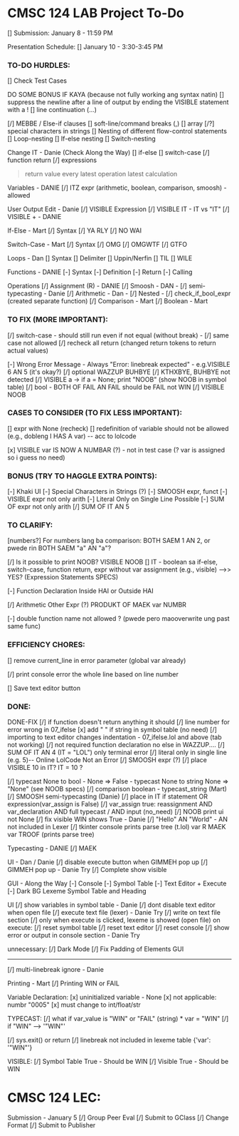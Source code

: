 # CMSC 124 LAB Project To-Do

[] Submission: January 8 - 11:59 PM

Presentation Schedule:
[] January 10 - 3:30-3:45 PM

### TO-DO HURDLES:

[] Check Test Cases

DO SOME BONUS IF KAYA
(because not fully working ang syntax natin)
[] suppress the newline after a line of output by ending the VISIBLE statement with a !
[] line continuation (...)

[/] MEBBE / Else-if clauses
[] soft-line/command breaks (,)
[] array
[/?] special characters in strings
[] Nesting of different flow-control statements
[] Loop-nesting
[] If-else nesting
[] Switch-nesting

Change IT - Danie (Check Along the Way)
[] if-else
[] switch-case
[/] function return
[/] expressions

> return value
> every latest operation
> latest calculation

Variables - DANIE
[/] ITZ expr (arithmetic, boolean, comparison, smoosh) - allowed

User Output Edit - Danie
[/] VISIBLE Expression
[/] VISIBLE IT - IT vs "IT"
[/] VISIBLE + - DANIE

If-Else - Mart
[/] Syntax
[/] YA RLY
[/] NO WAI

Switch-Case - Mart
[/] Syntax
[/] OMG
[/] OMGWTF
[/] GTFO

Loops - Dan
[] Syntax
[] Delimiter
[] Uppin/Nerfin
[] TIL
[] WILE

Functions - DANIE
[-] Syntax
[-] Definition
[-] Return
[-] Calling

Operations
[/] Assignment (R) - DANIE
[/] Smoosh - DAN - [/] semi-typecasting - Danie
[/] Arithmetic - Dan - [/] Nested - [/] check_if_bool_expr (created separate function)
[/] Comparison - Mart
[/] Boolean - Mart

### TO FIX (MORE IMPORTANT):

[/] switch-case - should still run even if not equal (without break) - [/] same case not allowed
[/] recheck all return (changed return tokens to return actual values)

[-] Wrong Error Message - Always "Error: linebreak expected" - e.g.VISIBLE 6 AN 5 (it's okay?)
[/] optional WAZZUP BUHBYE
[/] KTHXBYE, BUHBYE not detected
[/] VISIBLE a -> if a = None; print "NOOB" (show NOOB in symbol table)
[/] bool - BOTH OF FAIL AN FAIL should be FAIL not WIN
[/] VISIBLE NOOB

### CASES TO CONSIDER (TO FIX LESS IMPORTANT):

[] expr with None (recheck)
[] redefinition of variable should not be allowed (e.g., dobleng I HAS A var) -- acc to lolcode

[x] VISIBLE var IS NOW A NUMBAR (?) - not in test case (? var is assigned so i guess no need)

### BONUS (TRY TO HAGGLE EXTRA POINTS):

[-] Khaki UI
[-] Special Characters in Strings (?)
[-] SMOOSH expr, funct
[-] VISIBLE expr not only arith
[-] Literal Only on Single Line Possible
[-] SUM OF expr not only arith
[/] SUM OF IT AN 5

### TO CLARIFY:

[numbers?] For numbers lang ba comparison: BOTH SAEM 1 AN 2, or pwede rin BOTH SAEM "a" AN "a"?

[/] Is it possible to print NOOB? VISIBLE NOOB
[] IT - boolean sa if-else, switch-case, function return, expr without var assignment (e.g., visible) -->> YES? (Expression Statements SPECS)

[-] Function Declaration Inside HAI or Outside HAI

[/] Arithmetic Other Expr (?) PRODUKT OF MAEK var NUMBR

[-] double function name not allowed ? (pwede pero maooverwrite ung past same func)

### EFFICIENCY CHORES:

[] remove current_line in error parameter (global var already)

[/] print console error the whole line based on line number

[] Save text editor button

### DONE:

DONE-FIX
[/] if function doesn't return anything it should
[/] line number for error wrong in 07_ifelse
[x] add " " if string in symbol table (no need)
[/] importing to text editor changes indentation - 07_ifelse.lol and above (tab not working)
[/] not required function declaration no else in WAZZUP....
[/] SUM OF IT AN 4 (IT = "LOL") only terminal error
[/] literal only in single line (e.g. 5)-- Online LolCode Not an Error
[/] SMOOSH expr (?)
[/] place VISIBLE 10 in IT? IT = 10 ?

[/] typecast None to bool - None => False - typecast None to string None => "None" (see NOOB specs)
[/] comparison boolean - typecast_string (Mart)
[/] SMOOSH semi-typecasting (Danie)
[/] place in IT if statement
OR expression(var_assign is False)
[/] var_assign true: reassignment AND var_declaration AND full typecast / AND input (no_need)
[/] NOOB print ui not None
[/] fix visible WIN shows True - Danie
[/] "Hello" AN "World" - AN not included in Lexer
[/] tkinter console prints parse tree (t.lol)
var R MAEK var TROOF (prints parse tree)

Typecasting - DANIE
[/] MAEK

UI - Dan / Danie
[/] disable execute button when GIMMEH pop up
[/] GIMMEH pop up - Danie Try
[/] Complete show visible

GUI - Along the Way
[-] Console
[-] Symbol Table
[-] Text Editor + Execute
[-] Dark BG Lexeme Symbol Table and Heading

UI
[/] show variables in symbol table - Danie
[/] dont disable text editor when open file
[/] execute text file (lexer) - Danie Try
[/] write on text file section
[/] only when execute is clicked, lexeme is showed (open file)
on execute:
[/] reset symbol table
[/] reset text editor
[/] reset console
[/] show error or output in console section - Danie Try

unnecessary:
[/] Dark Mode
[/] Fix Padding of Elements GUI

---

[/] multi-linebreak ignore - Danie

Printing - Mart
[/] Printing WIN or FAIL

Variable Declaration:
[x] uninitialized variable - None
[x] not applicable: numbr "0005"
[x] must change to int/float/str

TYPECAST:
[/] what if var_value is "WIN" or "FAIL" (string) \* var = "WIN"
[/] if "WIN" --> '"WIN"'

[/] sys.exit() or return
[/] linebreak not included in lexeme table
{'var': '"WIN"'}

VISIBLE:
[/] Symbol Table True - Should be WIN
[/] Visible True - Should be WIN

# CMSC 124 LEC:

Submission - January 5
[/] Group Peer Eval
[/] Submit to GClass
[/] Change Format
[/] Submit to Publisher
